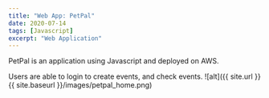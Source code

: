 ```yaml
---
title: "Web App: PetPal"
date: 2020-07-14
tags: [Javascript]
excerpt: "Web Application"
---
```


PetPal is an application using Javascript and deployed on AWS.

Users are able to login to create events, and check events.
![alt]({{ site.url }}{{ site.baseurl }}/images/petpal_home.png)
